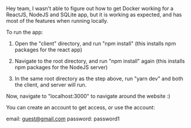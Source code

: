 Hey team, I wasn't able to figure out how to get Docker working for a ReactJS, NodeJS and SQLite app, but it is working as expected, and has most of the features when running locally.

To run the app:

1. Open the "client" directory, and run "npm install" (this installs npm packages for the react app)

2. Navigate to the root directory, and run "npm install" again (this installs npm packages for the NodeJS server)

3. In the same root directory as the step above, run "yarn dev" and both the client, and server will run.

Now, navigate to "localhost:3000" to navigate around the website :)

You can create an account to get access, or use the account:

email: guest@gmail.com
password: password1